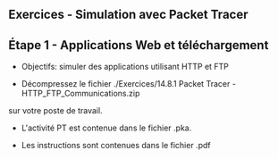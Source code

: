 ## Exercices - Simulation avec Packet Tracer

## Étape 1 - Applications Web et téléchargement

- Objectifs: simuler des applications utilisant HTTP et FTP

- Décompressez le fichier ./Exercices/14.8.1 Packet Tracer - HTTP_FTP_Communications.zip

sur votre poste de travail.

- L'activité  PT est contenue dans le fichier .pka. 

- Les instructions sont contenues dans le fichier .pdf
